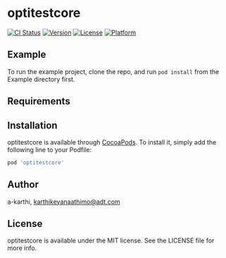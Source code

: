 # optitestcore

[![CI Status](https://img.shields.io/travis/a-karthi/optitestcore.svg?style=flat)](https://travis-ci.org/a-karthi/optitestcore)
[![Version](https://img.shields.io/cocoapods/v/optitestcore.svg?style=flat)](https://cocoapods.org/pods/optitestcore)
[![License](https://img.shields.io/cocoapods/l/optitestcore.svg?style=flat)](https://cocoapods.org/pods/optitestcore)
[![Platform](https://img.shields.io/cocoapods/p/optitestcore.svg?style=flat)](https://cocoapods.org/pods/optitestcore)

## Example

To run the example project, clone the repo, and run `pod install` from the Example directory first.

## Requirements

## Installation

optitestcore is available through [CocoaPods](https://cocoapods.org). To install
it, simply add the following line to your Podfile:

```ruby
pod 'optitestcore'
```

## Author

a-karthi, karthikeyanaathimo@adt.com

## License

optitestcore is available under the MIT license. See the LICENSE file for more info.
